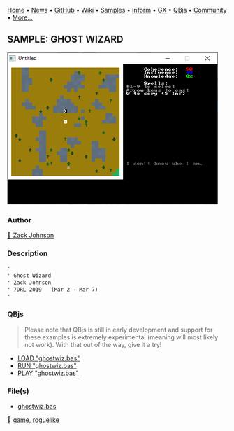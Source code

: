 [Home](https://qb64.com) • [News](../../news.md) • [GitHub](https://github.com/QB64Official/qb64) • [Wiki](https://github.com/QB64Official/qb64/wiki) • [Samples](../../samples.md) • [Inform](../../inform.md) • [GX](../../gx.md) • [QBjs](../../qbjs.md) • [Community](../../community.md) • [More...](../../more.md)

## SAMPLE: GHOST WIZARD

![screenshot.png](img/screenshot.png)

### Author

[🐝 Zack Johnson](../zack-johnson.md) 

### Description

```text
'
' Ghost Wizard
' Zack Johnson
' 7DRL 2019   (Mar 2 - Mar 7)
'
```

### QBjs

> Please note that QBjs is still in early development and support for these examples is extremely experimental (meaning will most likely not work). With that out of the way, give it a try!

* [LOAD "ghostwiz.bas"](https://v6p9d9t4.ssl.hwcdn.net/html/5963335/index.html?src=https://qb64.com/samples/ghost-wizard/src/ghostwiz.bas)
* [RUN "ghostwiz.bas"](https://v6p9d9t4.ssl.hwcdn.net/html/5963335/index.html?mode=auto&src=https://qb64.com/samples/ghost-wizard/src/ghostwiz.bas)
* [PLAY "ghostwiz.bas"](https://v6p9d9t4.ssl.hwcdn.net/html/5963335/index.html?mode=play&src=https://qb64.com/samples/ghost-wizard/src/ghostwiz.bas)

### File(s)

* [ghostwiz.bas](src/ghostwiz.bas)

🔗 [game](../game.md), [roguelike](../roguelike.md)
